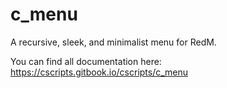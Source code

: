 # c_menu
A recursive, sleek, and minimalist menu for RedM.

You can find all documentation here:
https://cscripts.gitbook.io/cscripts/c_menu

